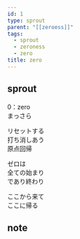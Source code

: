 ```yaml
---
id: 1
type: sprout
parent: "[[zeroess]]"
tags:
  - sprout
  - zeroness
  - zero
title: zero
---
```

## sprout
0：zero  
まっさら  

リセットする  
打ち消しあう  
原点回帰  

ゼロは  
全ての始まり  
であり終わり
    
ここから来て  
ここに帰る  
## note

